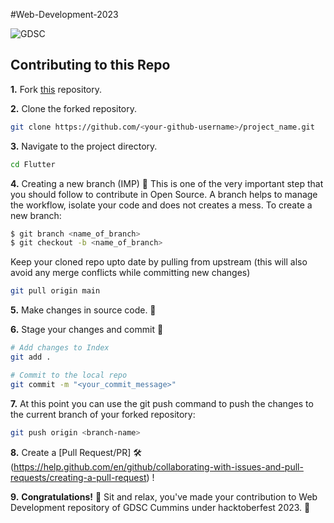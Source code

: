 #Web-Development-2023


![GDSC](https://user-images.githubusercontent.com/56436897/193326497-f15493fe-c12e-455f-b86c-28fcf539e7a7.png)


## Contributing to this Repo

**1.** Fork [this](https://github.com/Google-Developer-Student-Club-CCOEW/Web-Development/fork) repository.

**2.** Clone the forked repository.

```bash
git clone https://github.com/<your-github-username>/project_name.git
```

**3.** Navigate to the project directory.

```bash
cd Flutter
```

**4.** Creating a new branch (IMP) 🌱
This is one of the very important step that you should follow to contribute in Open Source. A branch helps to manage the workflow, isolate your code and does not creates a mess. To create a new branch:

```bash
$ git branch <name_of_branch>
$ git checkout -b <name_of_branch>
```

Keep your cloned repo upto date by pulling from upstream (this will also avoid any merge conflicts while committing new changes)

```bash
git pull origin main
```

**5.** Make changes in source code. 🚀

**6.** Stage your changes and commit 📝

```bash
# Add changes to Index
git add .

# Commit to the local repo
git commit -m "<your_commit_message>"
```

**7.** At this point you can use the git push command to push the changes to the current branch of your forked repository:

```bash
git push origin <branch-name>
```

**8.** Create a [Pull Request/PR]  🛠️ (https://help.github.com/en/github/collaborating-with-issues-and-pull-requests/creating-a-pull-request) !

**9.** **Congratulations!**  🎉 Sit and relax, you've made your contribution to Web Development repository of GDSC Cummins under hacktoberfest 2023.  🌟
